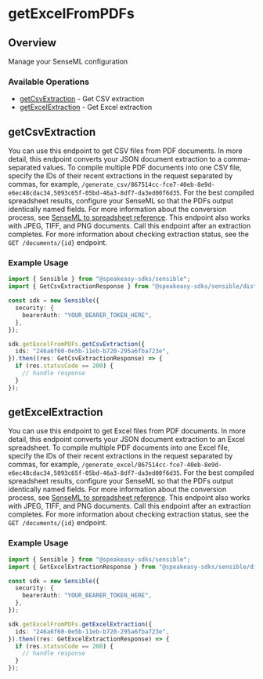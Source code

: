 # getExcelFromPDFs

## Overview

Manage your SenseML configuration

### Available Operations

* [getCsvExtraction](#getcsvextraction) - Get CSV extraction
* [getExcelExtraction](#getexcelextraction) - Get Excel extraction

## getCsvExtraction

You can use this endpoint to get CSV files from PDF documents. In more detail, this endpoint converts your JSON document extraction to a comma-separated values. To compile multiple PDF documents into one CSV file, specify the IDs of their recent extractions in the request separated by commas, for example, `/generate_csv/867514cc-fce7-40eb-8e9d-e6ec48cdac34,5093c65f-05bd-46a3-8df7-da3ed00f6d35`. For the best compiled spreadsheet results, configure your SenseML so that the PDFs output identically named fields. For more information about the conversion process, see [SenseML to spreadsheet reference](doc:excel-reference). This endpoint also works with JPEG, TIFF, and PNG documents. Call this endpoint after an extraction completes. For more information about checking extraction status, see the `GET /documents/{id}` endpoint.

### Example Usage

```typescript
import { Sensible } from "@speakeasy-sdks/sensible";
import { GetCsvExtractionResponse } from "@speakeasy-sdks/sensible/dist/sdk/models/operations";

const sdk = new Sensible({
  security: {
    bearerAuth: "YOUR_BEARER_TOKEN_HERE",
  },
});

sdk.getExcelFromPDFs.getCsvExtraction({
  ids: "246a6f60-0e5b-11eb-b720-295a6fba723e",
}).then((res: GetCsvExtractionResponse) => {
  if (res.statusCode == 200) {
    // handle response
  }
});
```

## getExcelExtraction

You can use this endpoint to get Excel files from PDF documents. In more detail, this endpoint converts your JSON document extraction to an Excel spreadsheet. To compile multiple PDF documents into one Excel file, specify the IDs of their recent extractions in the request separated by commas, for example, `/generate_excel/867514cc-fce7-40eb-8e9d-e6ec48cdac34,5093c65f-05bd-46a3-8df7-da3ed00f6d35`. For the best compiled spreadsheet results, configure your SenseML so that the PDFs output identically named fields. For more information about the conversion process, see [SenseML to spreadsheet reference](doc:excel-reference). This endpoint also works with JPEG, TIFF, and PNG documents. Call this endpoint after an extraction completes. For more information about checking extraction status, see the `GET /documents/{id}` endpoint.

### Example Usage

```typescript
import { Sensible } from "@speakeasy-sdks/sensible";
import { GetExcelExtractionResponse } from "@speakeasy-sdks/sensible/dist/sdk/models/operations";

const sdk = new Sensible({
  security: {
    bearerAuth: "YOUR_BEARER_TOKEN_HERE",
  },
});

sdk.getExcelFromPDFs.getExcelExtraction({
  ids: "246a6f60-0e5b-11eb-b720-295a6fba723e",
}).then((res: GetExcelExtractionResponse) => {
  if (res.statusCode == 200) {
    // handle response
  }
});
```
